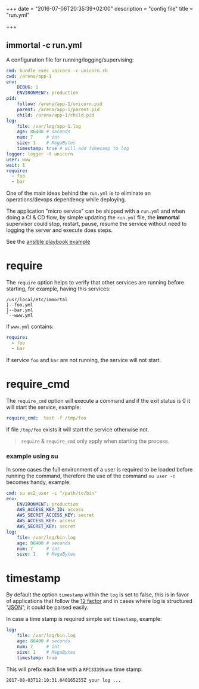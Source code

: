 +++
date = "2016-07-06T20:35:39+02:00"
description = "config file"
title = "run.yml"

+++

## immortal -c run.yml

A configuration file for running/logging/supervising:

```yaml
cmd: bundle exec unicorn -c unicorn.rb
cwd: /arena/app-1
env:
    DEBUG: 1
    ENVIRONMENT: production
pid:
    follow: /arena/app-1/unicorn.pid
    parent: /arena/app-1/parent.pid
    child: /arena/app-1/child.pid
log:
    file: /var/log/app-1.log
    age: 86400 # seconds
    num: 7     # int
    size: 1    # MegaBytes
    timestamp: true # will add timesamp to log
logger: logger -t unicorn
user: www
wait: 1
require:
  - foo
  - bar
```

One of the main ideas behind the ``run.yml`` is to eliminate an
operations/devops dependency while deploying.

The application "micro service" can be shipped with a ``run.yml`` and when
doing a CI & CD flow, by simple updating the ``run.yml`` file, the **immortal**
supervisor could stop, restart, pause, resume the service without need to
logging the server and execute does steps.

See the [ansible playbook example](/post/ansible)

# require

The `require` option helps to verify that other services are running before
starting, for example, having this services:

```text
/usr/local/etc/immortal
|--foo.yml
|--bar.yml
`--www.yml
```

if `www.yml` contains:

```yaml
require:
  - foo
  - bar
```

If service `foo` and  `bar` are not running, the service will not start.

# require_cmd

The `require_cmd` option will execute a command and if the exit status is 0 it
will start the service, example:

```yaml
require_cmd:  test -f /tmp/foo
```

If file `/tmp/foo` exists it will start the service otherwise not.

> `require` & `require_cmd` only apply when starting the process.

### example using su

In some cases the full environment of a user is required to be loaded before
running the command, therefore the use of the command `su user -c` becomes
handy, example:

```yaml
cmd: su ec2_user -c "/path/to/bin"
env:
    ENVIRONMENT: production
    AWS_ACCESS_KEY_ID: access
    AWS_SECRET_ACCESS_KEY: secret
    AWS_ACCESS_KEY: access
    AWS_SECRET_KEY: secret
log:
    file: /var/log/bin.log
    age: 86400 # seconds
    num: 7     # int
    size: 1    # MegaBytes
```

# timestamp

By default the option `timestamp` within the `log` is set to
false, this is in favor of applications that follow the
[12 factor](https://12factor.net/logs) and in cases where log
is structured "[JSON](https://en.wikipedia.org/wiki/JSON)", it
could be parsed easily.

In case a time stamp is required simple set `timestamp`, example:

```yaml
log:
    file: /var/log/bin.log
    age: 86400 # seconds
    num: 7     # int
    size: 1    # MegaBytes
    timestamp: true
```

This will prefix each line with a `RFC3339Nano` time stamp:

```log
2017-08-03T12:10:31.040165255Z your log ...
```

